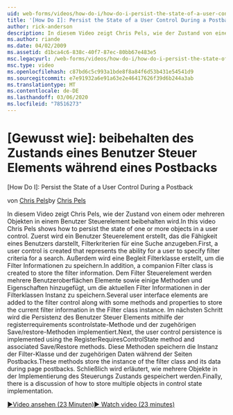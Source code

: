 ```yaml
---
uid: web-forms/videos/how-do-i/how-do-i-persist-the-state-of-a-user-control-during-a-postback
title: '[How Do I]: Persist the State of a User Control During a Postback | Microsoft Docs'
author: rick-anderson
description: In diesem Video zeigt Chris Pels, wie der Zustand von einem oder mehreren Objekten in einem Benutzer Steuerelement beibehalten wird. Zuerst wird ein Benutzer Steuerelement erstellt, das die Fähigkeiten darstellt...
ms.author: riande
ms.date: 04/02/2009
ms.assetid: d1bca4c6-838c-40f7-87ec-80bb67e483e5
msc.legacyurl: /web-forms/videos/how-do-i/how-do-i-persist-the-state-of-a-user-control-during-a-postback
msc.type: video
ms.openlocfilehash: c87bd6c5c993a1bde8f8a84f6d53b431e54541d9
ms.sourcegitcommit: e7e91932a6e91a63e2e46417626f39d6b244a3ab
ms.translationtype: MT
ms.contentlocale: de-DE
ms.lasthandoff: 03/06/2020
ms.locfileid: "78516273"
---
```

# <a name="how-do-i-persist-the-state-of-a-user-control-during-a-postback"></a>[Gewusst wie]: beibehalten des Zustands eines Benutzer Steuer Elements während eines Postbacks
[How Do I]: Persist the State of a User Control During a Postback

<span data-ttu-id="88f3a-104">von [Chris Pels](https://twitter.com/chrispels)</span><span class="sxs-lookup"><span data-stu-id="88f3a-104">by [Chris Pels](https://twitter.com/chrispels)</span></span>

<span data-ttu-id="88f3a-105">In diesem Video zeigt Chris Pels, wie der Zustand von einem oder mehreren Objekten in einem Benutzer Steuerelement beibehalten wird.</span><span class="sxs-lookup"><span data-stu-id="88f3a-105">In this video Chris Pels shows how to persist the state of one or more objects in a user control.</span></span> <span data-ttu-id="88f3a-106">Zuerst wird ein Benutzer Steuerelement erstellt, das die Fähigkeit eines Benutzers darstellt, Filterkriterien für eine Suche anzugeben.</span><span class="sxs-lookup"><span data-stu-id="88f3a-106">First, a user control is created that represents the ability for a user to specify filter criteria for a search.</span></span> <span data-ttu-id="88f3a-107">Außerdem wird eine Begleit Filterklasse erstellt, um die Filter Informationen zu speichern.</span><span class="sxs-lookup"><span data-stu-id="88f3a-107">In addition, a companion Filter class is created to store the filter information.</span></span> <span data-ttu-id="88f3a-108">Dem Filter Steuerelement werden mehrere Benutzeroberflächen Elemente sowie einige Methoden und Eigenschaften hinzugefügt, um die aktuellen Filter Informationen in der Filterklassen Instanz zu speichern.</span><span class="sxs-lookup"><span data-stu-id="88f3a-108">Several user interface elements are added to the filter control along with some methods and properties to store the current filter information in the Filter class instance.</span></span> <span data-ttu-id="88f3a-109">Im nächsten Schritt wird die Persistenz des Benutzer Steuer Elements mithilfe der registerrequirements scontrolstate-Methode und der zugehörigen Save/restore-Methoden implementiert.</span><span class="sxs-lookup"><span data-stu-id="88f3a-109">Next, the user control persistence is implemented using the RegisterRequiresControlState method and associated Save/Restore methods.</span></span> <span data-ttu-id="88f3a-110">Diese Methoden speichern die Instanz der Filter-Klasse und der zugehörigen Daten während der Seiten Postbacks.</span><span class="sxs-lookup"><span data-stu-id="88f3a-110">These methods store the instance of the filter class and its data during page postbacks.</span></span> <span data-ttu-id="88f3a-111">Schließlich wird erläutert, wie mehrere Objekte in der Implementierung des Steuerungs Zustands gespeichert werden.</span><span class="sxs-lookup"><span data-stu-id="88f3a-111">Finally, there is a discussion of how to store multiple objects in control state implementation.</span></span>

[<span data-ttu-id="88f3a-112">&#9654;Video ansehen (23 Minuten)</span><span class="sxs-lookup"><span data-stu-id="88f3a-112">&#9654; Watch video (23 minutes)</span></span>](https://channel9.msdn.com/Blogs/ASP-NET-Site-Videos/how-do-i-persist-the-state-of-a-user-control-during-a-postback)
